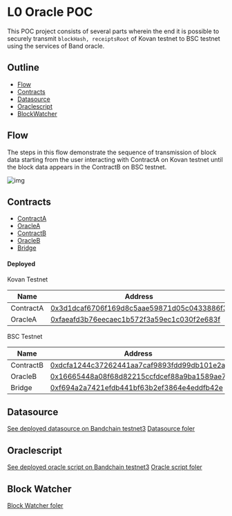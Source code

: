 # L0 Oracle POC

This POC project consists of several parts wherein the end it is possible to securely transmit `blockHash, receiptsRoot` of Kovan testnet to BSC testnet using the services of Band oracle.

## Outline

- [Flow](#Flow)
- [Contracts](#Contracts)
- [Datasource](#Datasource)
- [Oraclescript](#Oraclescript)
- [BlockWatcher](#BlockWatcher)

## Flow

The steps in this flow demonstrate the sequence of transmission of block data starting from the user interacting with ContractA on Kovan testnet until the block data appears in the ContractB on BSC testnet.

![img](https://user-images.githubusercontent.com/12705423/131868544-8e1678d3-acc2-4fc1-a2a3-1c8dc62d2363.png)

## Contracts

- [ContractA](./poc_contracts/ContractA.sol)
- [OracleA](./poc_contracts/OracleA.sol)
- [ContractB](./poc_contracts/ContractB.sol)
- [OracleB](./poc_contracts/OracleB.sol)
- [Bridge](https://github.com/prin-r/bridge-sol-08/blob/master/contracts/bridge/Bridge.sol)

#### Deployed

Kovan Testnet

| Name      | Address                                                                                                                          |
| --------- | -------------------------------------------------------------------------------------------------------------------------------- |
| ContractA | [0x3d1dcaf6706f169d8c5aae59871d05c0433886f3](https://kovan.etherscan.io/address/0x3d1dcaf6706f169d8c5aae59871d05c0433886f3#code) |
| OracleA   | [0xfaeafd3b76eecaec1b572f3a59ec1c030f2e683f](https://kovan.etherscan.io/address/0xfaeafd3b76eecaec1b572f3a59ec1c030f2e683f#code) |

BSC Testnet

| Name      | Address                                                                                                                           |
| --------- | --------------------------------------------------------------------------------------------------------------------------------- |
| ContractB | [0xdcfa1244c37262441aa7caf9893fdd99db101e2a](https://testnet.bscscan.com/address/0xdcfa1244c37262441aa7caf9893fdd99db101e2a#code) |
| OracleB   | [0x16665448a08f68d82215ccfdcef88a9ba1589ae7](https://testnet.bscscan.com/address/0x16665448a08f68d82215ccfdcef88a9ba1589ae7#code) |
| Bridge    | [0xf694a2a7421efdb441bf63b2ef3864e4eddfb42e](https://testnet.bscscan.com/address/0xf694a2a7421efdb441bf63b2ef3864e4eddfb42e#code) |

## Datasource

[See deployed datasource on Bandchain testnet3](https://laozi-testnet3.cosmoscan.io/data-source/95)
[Datasource foler](./datasource)

## Oraclescript

[See deployed oracle script on Bandchain testnet3](https://laozi-testnet3.cosmoscan.io/oracle-script/58)
[Oracle script foler](./oracle_script)

## Block Watcher

[Block Watcher foler](./block_watcher)
